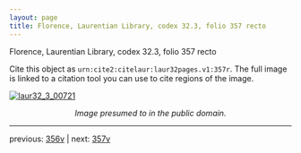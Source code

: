 ```yaml
---
layout: page
title: Florence, Laurentian Library, codex 32.3, folio 357 recto
---
```


Florence, Laurentian Library, codex 32.3, folio 357 recto

Cite this object as `urn:cite2:citelaur:laur32pages.v1:357r`.  The full image is linked to a citation tool you can use to cite regions of the image.

[![laur32_3_00721](http://www.homermultitext.org/iipsrv?IIIF=/project/homer/pyramidal/deepzoom/citelaur/laur32imgs/v1/laur32_3_00721.tif/full/800,/0/default.jpg)](http://www.homermultitext.org/ict2/?urn=urn:cite2:citelaur:laur32imgs.v1:laur32_3_00721) 

<p style="text-align: center; font-style: italic;">Image presumed to in the public domain.</p>

---

previous: [356v](../356v/) | next: [357v](../357v/)